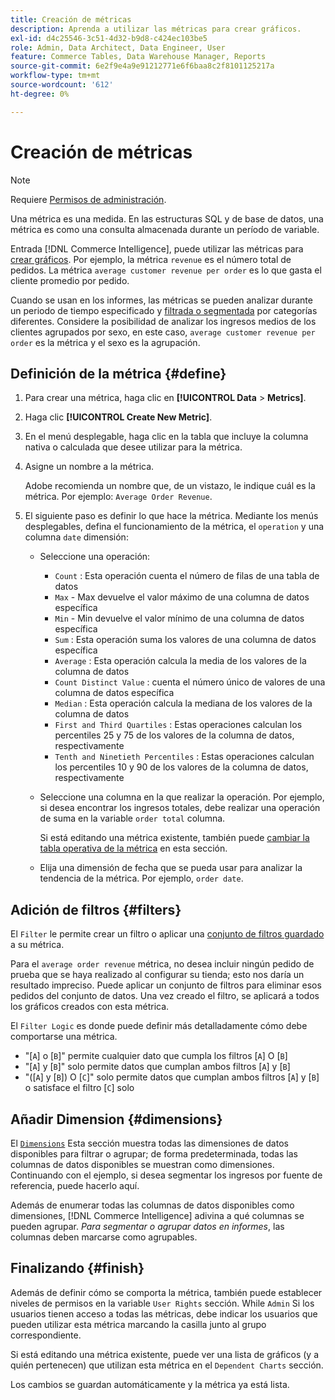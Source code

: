 ```yaml
---
title: Creación de métricas
description: Aprenda a utilizar las métricas para crear gráficos.
exl-id: d4c25546-3c51-4d32-b9d8-c424ec103be5
role: Admin, Data Architect, Data Engineer, User
feature: Commerce Tables, Data Warehouse Manager, Reports
source-git-commit: 6e2f9e4a9e91212771e6f6baa8c2f8101125217a
workflow-type: tm+mt
source-wordcount: '612'
ht-degree: 0%

---
```


# Creación de métricas

>[!NOTE]
>
>Requiere [Permisos de administración](../../administrator/user-management/user-management.md).

Una métrica es una medida. En las estructuras SQL y de base de datos, una métrica es como una consulta almacenada durante un período de variable.

Entrada [!DNL Commerce Intelligence], puede utilizar las métricas para [crear gráficos](../../data-user/reports/ess-rpt-build-visual.md). Por ejemplo, la métrica `revenue` es el número total de pedidos. La métrica `average customer revenue per order` es lo que gasta el cliente promedio por pedido.

Cuando se usan en los informes, las métricas se pueden analizar durante un periodo de tiempo especificado y [filtrada o segmentada](../../best-practices/segment-filter.md) por categorías diferentes. Considere la posibilidad de analizar los ingresos medios de los clientes agrupados por sexo, en este caso, `average customer revenue per order` es la métrica y el sexo es la agrupación.

## Definición de la métrica {#define}

1. Para crear una métrica, haga clic en **[!UICONTROL Data** > **Metrics]**.

1. Haga clic **[!UICONTROL Create New Metric]**.

1. En el menú desplegable, haga clic en la tabla que incluye la columna nativa o calculada que desee utilizar para la métrica.

1. Asigne un nombre a la métrica.

   Adobe recomienda un nombre que, de un vistazo, le indique cuál es la métrica. Por ejemplo: `Average Order Revenue`.

1. El siguiente paso es definir lo que hace la métrica. Mediante los menús desplegables, defina el funcionamiento de la métrica, el `operation` y una columna `date` dimensión:

   * Seleccione una operación:
      * `Count` : Esta operación cuenta el número de filas de una tabla de datos
      * `Max` - Max devuelve el valor máximo de una columna de datos específica
      * `Min` - Min devuelve el valor mínimo de una columna de datos específica
      * `Sum` : Esta operación suma los valores de una columna de datos específica
      * `Average` : Esta operación calcula la media de los valores de la columna de datos
      * `Count Distinct Value` : cuenta el número único de valores de una columna de datos específica
      * `Median` : Esta operación calcula la mediana de los valores de la columna de datos
      * `First and Third Quartiles` : Estas operaciones calculan los percentiles 25 y 75 de los valores de la columna de datos, respectivamente
      * `Tenth and Ninetieth Percentiles` : Estas operaciones calculan los percentiles 10 y 90 de los valores de la columna de datos, respectivamente

   * Seleccione una columna en la que realizar la operación. Por ejemplo, si desea encontrar los ingresos totales, debe realizar una operación de suma en la variable `order total` columna.

     Si está editando una métrica existente, también puede [cambiar la tabla operativa de la métrica](../../data-analyst/data-warehouse-mgr/change-metric-op-table.md) en esta sección.

   * Elija una dimensión de fecha que se pueda usar para analizar la tendencia de la métrica. Por ejemplo, `order date`.

## Adición de filtros {#filters}

El `Filter` le permite crear un filtro o aplicar una [conjunto de filtros guardado](../../data-user/reports/ess-manage-data-filters.md) a su métrica.

Para el `average order revenue` métrica, no desea incluir ningún pedido de prueba que se haya realizado al configurar su tienda; esto nos daría un resultado impreciso. Puede aplicar un conjunto de filtros para eliminar esos pedidos del conjunto de datos. Una vez creado el filtro, se aplicará a todos los gráficos creados con esta métrica.

El `Filter Logic` es donde puede definir más detalladamente cómo debe comportarse una métrica.

* &quot;\[`A`\] o \[`B`\]&quot; permite cualquier dato que cumpla los filtros \[`A`\] O \[`B`\]
* &quot;\[`A`\] y \[`B`\]&quot; solo permite datos que cumplan ambos filtros \[`A`\] y \[`B`\]
* &quot;(\[`A`\] y \[`B`\]) O \[`C`\]&quot; solo permite datos que cumplan ambos filtros \[`A`\] y \[`B`\] o satisface el filtro \[`C`\] solo

## Añadir Dimension {#dimensions}

El [`Dimensions`](../../data-analyst/data-warehouse-mgr/manage-data-dimensions-metrics.md) Esta sección muestra todas las dimensiones de datos disponibles para filtrar o agrupar; de forma predeterminada, todas las columnas de datos disponibles se muestran como dimensiones. Continuando con el ejemplo, si desea segmentar los ingresos por fuente de referencia, puede hacerlo aquí.

Además de enumerar todas las columnas de datos disponibles como dimensiones, [!DNL Commerce Intelligence] adivina a qué columnas se pueden agrupar. *Para segmentar o agrupar datos en informes*, las columnas deben marcarse como agrupables.

## Finalizando {#finish}

Además de definir cómo se comporta la métrica, también puede establecer niveles de permisos en la variable `User Rights` sección. While `Admin` Si los usuarios tienen acceso a todas las métricas, debe indicar los usuarios que pueden utilizar esta métrica marcando la casilla junto al grupo correspondiente.

Si está editando una métrica existente, puede ver una lista de gráficos (y a quién pertenecen) que utilizan esta métrica en el `Dependent Charts` sección.

Los cambios se guardan automáticamente y la métrica ya está lista.
